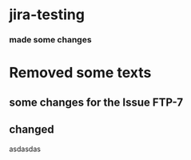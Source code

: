 # jira-testing
### made some changes
# Removed some texts
## some changes for the Issue FTP-7
## changed
asdasdas
